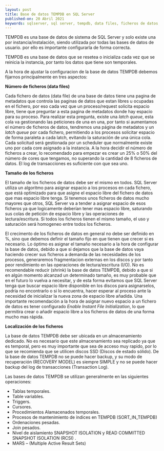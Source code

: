 ```yaml
---
layout: post
title: Base de datos TEMPDB en SQL Server
published-on: 20 Abril 2021
keywords: sqlserver, sql server, tempdb, data files, ficheros de datos, tunning, optmizacion, databases, Azure, Azure SQL
---
```



TEMPDB es una base de datos de sistema de SQL Server y solo existe una por instancia/instalación, siendo utilizada por todas las bases de datos de usuario. por ello es importante configurarla de forma correcta. 

TEMPDB es una base de datos que se resetea o inicializa cada vez que se reinicia la instancia, por tanto los datos que tiene son temporales. 

A la hora de ajustar la configuracion de la base de datos TEMPDB debemos fijarnos principalmente en tres aspectos:

**Número de ficheros (data files)**

Cada fichero de datos (data file) de una base de datos tiene una pagina de metadatos que controla las paginas de datos que estan libres u ocupadas en el fichero, por eso cada vez que un proceso/request solicita espacio libre, tiene que preguntar a esta pagina de metadatos donde hay espacio para su proceso. Para realizar esta pregunta, existe una *latch queue*, esta cola va gestionando las peticiones de una en una, por tanto si aumentamos el número de ficheros de datos, tendremos una página de metadatos y un *latch queue* por cada fichero, permitiendo a los procesos solicitar espacio de forma paraleta a cada latch, evitando la saturación de una única cola. Cada solicitud será gestionada por un scheduler que normalmente existe uno por cada core asignado a la instancia. A la hora decidir el número de ficheros a crear, lo recomendado para empezar es crear un 25% o 50% del número de cores que tengamos, no superando la cantidad de 8 ficheros de datos. El log de transacciones  es suficiente con que sea uno.

**Tamaño de los ficheros**

El tamaño de los ficheros de datos debe ser el mismo en todos. SQL Server utiliza un algoritmo para asignar espacio a los procesos en cada fichero, que está optimizado para que asigne el espacio libre del fichero de datos que mas espacio libre tenga. Si tenemos unos ficheros de datos mucho mayores que otros, SQL Server va a tender a asignar espacio de esos ficheros ya que logicamente deberían tener mas espacio libre, saturando sus colas de petición de espacio libre y las operaciones de lectura/escritura. Si todos los ficheros tienen el mismo tamaño, el uso y saturación será homogeneo entre todos los ficheros. 

El crecimento de los ficheros de datos en general no debe ser definido en %, sino que debemos definir el tamaño fijo en que tienen que crecer si es necesario. Lo óptimo es asignar el tamaño necesario a la hora de configurar la base de datos, debido a que si dejamos que la base de datos vaya haciendo crecer sus ficheros a demanda de las necesidades de los procesos, generaremos fragmentacion externas en los discos y por tanto peor rendimiento en las operaciones de lectura/escritura (I/O).
No es recomendable reducir (shrink) la base de datos TEMPDB, debido a que si en algún momento alcanzad un determinado tamaño, es muy probable que en el futuro lo vuelva a necesitar, y de esta forma evitamos que SQL Server tenga que buscar espacio libre disponible en los discos para asignarselos, podría no encontrarlo o si lo encuentra, hacer esperar al proceso ante la necesidad de inicializar la nueva zona de espacio libre añadida. 
Una importante recomendación a la hora de asignar nuevo espacio a un fichero de datos es tener configurado *Enable Instant File Initialization*, lo que permitira crear o añadir espacio libre a los ficheros de datos de una forma mucho mas rápida.

**Localización de los ficheros**

La base de datos TEMPDB debe ser ubicada en un almacenamiento dedicado. No es necesario que este almacenamiento sea replicado ya que es temporal, pero es muy importante que sea de acceso muy rapido, por lo que se recomienda que se utilicen discos SSD (Discos de estado sólido). De la base de datos TEMPDB no se puede hacer backup, y su modo de recuperación (RECOVERY MODEL) es siempre SIMPLE y no se puede hacer backup del log de transacciones (Transaction Log).

Las bases de datos TEMPDB se utilizan generalmente en las siguientes operaciones:

- Tablas temporales.
- Table variables.
- Triggers.
- Cursores.
- Procedimientos Alamacenados temporales.
- Procesos de mantenimiento de índices en TEMPDB (SORT_IN_TEMPDB)
- Ordenaciones pesadas.
- Join pesados.
- Nivel de aislamiento SNAPSHOT ISOLATION y READ COMMITTED SNAPSHOT ISOLATION (RCSI) .
- MARS – (Multiple Active Result Sets)



